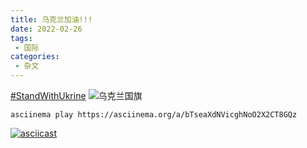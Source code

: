 ```yaml
---
title: 乌克兰加油!!!
date: 2022-02-26
tags:
 - 国际
categories:
 - 杂文
---
```


[#StandWithUkrine](https://twitter.com/search?q=%23StandWithUkriane&src=recent_search_click)
![乌克兰国旗](https://upload.wikimedia.org/wikipedia/commons/thumb/4/49/Flag_of_Ukraine.svg/1920px-Flag_of_Ukraine.svg.png)

<!-- more -->  

```shell
asciinema play https://asciinema.org/a/bTseaXdNVicghNoO2X2CT8GQz
```
[![asciicast](https://asciinema.org/a/bTseaXdNVicghNoO2X2CT8GQz.svg)](https://asciinema.org/a/bTseaXdNVicghNoO2X2CT8GQz)
